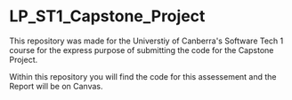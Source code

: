 # LP_ST1_Capstone_Project

This repository was made for the Universtiy of Canberra's Software Tech 1 course for the express purpose of submitting the code for the Capstone Project.

Within this repository you will find the code for this assessement and the Report will be on Canvas.
